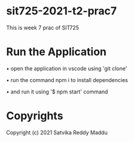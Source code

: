 # sit725-2021-t2-prac7
This is week 7 prac of SIT725

# Run the Application
• open the application in vscode using 'git clone'

• run the command npm i  to install dependencies

• and run it using '$ npm start' command

# Copyrights
Copyright (c) 2021 Satvika Reddy Maddu
